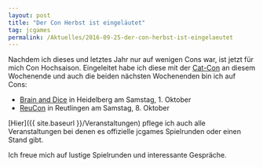 ```yaml
---
layout: post
title: "Der Con Herbst ist eingeläutet"
tag: jcgames
permalink: /Aktuelles/2016-09-25-der-con-herbst-ist-eingelaeutet
---
```


Nachdem ich dieses und letztes Jahr nur auf wenigen Cons war, ist jetzt für mich Con Hochsaison. Eingeleitet habe ich diese mit der [Cat-Con](http://cat-con.de/) an diesem Wochenende und auch die beiden nächsten Wochenenden bin ich auf Cons:

- [Brain and Dice](http://www.brain-and-dice.de.tl/) in Heidelberg am Samstag, 1. Oktober
- [ReuCon](http://www.reu-con.de/) in Reutlingen am Samstag, 8. Oktober

[Hier]({{ site.baseurl }}/Veranstaltungen) pflege ich auch alle Veranstaltungen bei denen es offizielle jcgames Spielrunden oder einen Stand gibt.

Ich freue mich auf lustige Spielrunden und interessante Gespräche.


